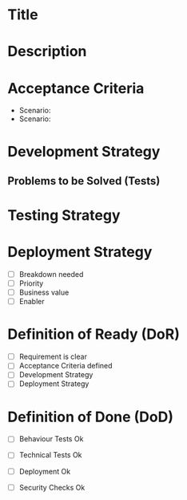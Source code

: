 # Title

# Description

# Acceptance Criteria

 - Scenario:
 - Scenario:

# Development Strategy

## Problems to be Solved (Tests)

# Testing Strategy

# Deployment Strategy

- [ ] Breakdown needed
- [ ] Priority
- [ ] Business value
- [ ] Enabler

# Definition of Ready (DoR)

- [ ] Requirement is clear
- [ ] Acceptance Criteria defined
- [ ] Development Strategy
- [ ] Deployment Strategy

# Definition of Done (DoD)

- [ ] Behaviour Tests Ok
- [ ] Technical Tests Ok
- [ ] Deployment Ok
- [ ] Security Checks Ok


